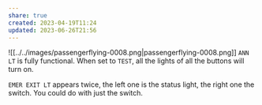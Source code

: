 ```yaml
---
share: true
created: 2023-04-19T11:24
updated: 2023-06-26T21:56
---
```

![[../../images/passengerflying-0008.png|passengerflying-0008.png]]
`ANN LT` is fully functional. When set to `TEST`, all the lights of all the buttons will turn on.

`EMER EXIT LT` appears twice, the left one is the status light, the right one the switch. You could do with just the switch.